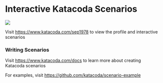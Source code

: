 # Interactive Katacoda Scenarios

[![](http://shields.katacoda.com/katacoda/sep1978/count.svg)](https://www.katacoda.com/sep1978 "Get your profile on Katacoda.com")

Visit https://www.katacoda.com/sep1978 to view the profile and interactive scenarios

### Writing Scenarios
Visit https://www.katacoda.com/docs to learn more about creating Katacoda scenarios

For examples, visit https://github.com/katacoda/scenario-example
